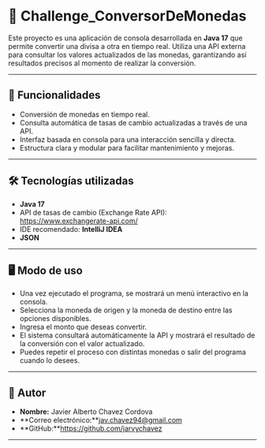 # 💱 Challenge_ConversorDeMonedas

Este proyecto es una aplicación de consola desarrollada en **Java 17** que permite convertir una divisa a otra en tiempo real. 
Utiliza una API externa para consultar los valores actualizados de las monedas, garantizando así resultados precisos al momento de realizar la conversión.

---

## 🚀 Funcionalidades

- Conversión de monedas en tiempo real.
- Consulta automática de tasas de cambio actualizadas a través de una API.
- Interfaz basada en consola para una interacción sencilla y directa.
- Estructura clara y modular para facilitar mantenimiento y mejoras.

---

## 🛠️ Tecnologías utilizadas

- **Java 17**
- API de tasas de cambio (Exchange Rate API): https://www.exchangerate-api.com/
- IDE recomendado: **IntelliJ IDEA**
- **JSON**

---

## 🖥️ Modo de uso

- Una vez ejecutado el programa, se mostrará un menú interactivo en la consola.
- Selecciona la moneda de origen y la moneda de destino entre las opciones disponibles.
- Ingresa el monto que deseas convertir.
- El sistema consultará automáticamente la API y mostrará el resultado de la conversión con el valor actualizado.
- Puedes repetir el proceso con distintas monedas o salir del programa cuando lo desees.

---

## 👤 Autor

- **Nombre:** Javier Alberto Chavez Cordova  
- **Correo electrónico:**jav.chavez94@gmail.com  
- **GitHub:**https://github.com/jarvychavez

---

